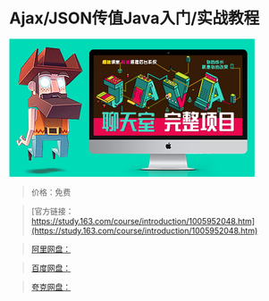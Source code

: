 # Ajax/JSON传值Java入门/实战教程

![img](../../../assets/study163/free/26abeaef-675a-4c1b-afd9-be85126389f4.jpg)

> 价格：免费

> [官方链接：https://study.163.com/course/introduction/1005952048.htm](https://study.163.com/course/introduction/1005952048.htm)

> [阿里网盘：]()

> [百度网盘：]()

> [夸克网盘：]()
